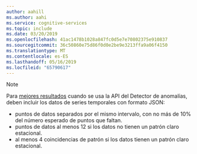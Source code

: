 ```yaml
---
author: aahill
ms.author: aahi
ms.service: cognitive-services
ms.topic: include
ms.date: 03/20/2019
ms.openlocfilehash: 41ac1478b1028a847fc0d5e7e70802375e910837
ms.sourcegitcommit: 36c50860e75d86f0d0e2be9e3213ffa9a06f4150
ms.translationtype: MT
ms.contentlocale: es-ES
ms.lasthandoff: 05/16/2019
ms.locfileid: "65790617"
---
```

> [!NOTE]
> Para [mejores resultados](../articles/cognitive-services/anomaly-detector/concepts/anomaly-detection-best-practices.md) cuando se usa la API del Detector de anomalías, deben incluir los datos de series temporales con formato JSON:
> * puntos de datos separados por el mismo intervalo, con no más de 10% del número esperado de puntos que faltan.
> * puntos de datos al menos 12 si los datos no tienen un patrón claro estacional.
> * al menos 4 coincidencias de patrón si los datos tienen un patrón claro estacional. 
